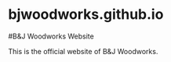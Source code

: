 bjwoodworks.github.io
=====================

#B&J Woodworks Website

This is the official website of B&J Woodworks.
